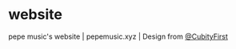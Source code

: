 # website
pepe music's website | pepemusic.xyz | Design from [@CubityFirst](https://github.com/CubityFirst/)

